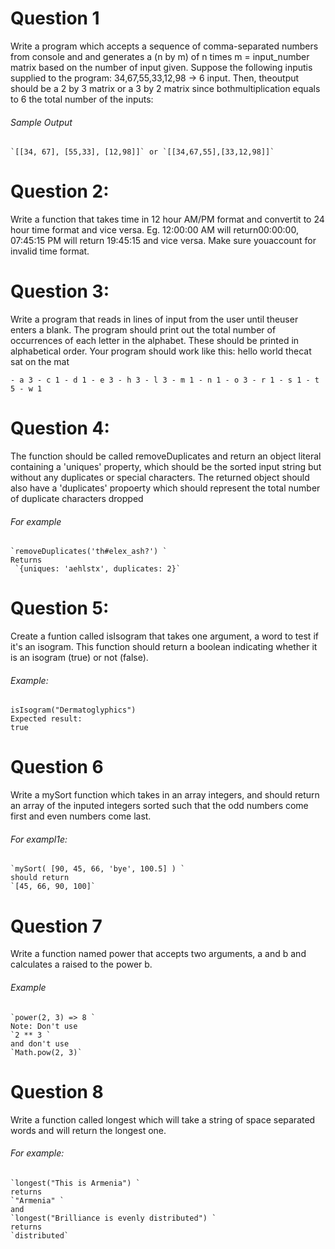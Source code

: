 # Question 1
Write​ ​a​ ​program​ ​which​ ​accepts​ ​a​ ​sequence​ ​of​ ​comma-separated​ ​numbers​ ​from​ ​console​ ​and and​ ​generates​ ​a​ ​(n​ ​by​ ​m)​ ​of​ ​​n​ ​​times​ ​m​ ​=​ ​​input_number​​ ​matrix​ ​based​ ​on​ ​the​ ​number​ ​of​ ​input given.
Suppose​ ​the​ ​following​ ​input​ ​is​ ​supplied​ ​to​ ​the​ ​program: 34,67,55,33,12,98​ ​→​ ​6​ ​input.
Then,​ ​the​ ​output​ ​should​ ​be​ ​a​ ​​2​ ​by​ ​3​ ​matrix​ ​or​ ​a​ ​3​ ​by​ ​2​ ​matrix​​ ​since​ ​both​ ​multiplication​ ​equals to​​ ​6​ ​​the​ ​total​ ​number​ ​of​ ​the​ ​inputs:
###### Sample​ ​Output
```
`[[34,​ ​67],​ ​[55,33],​ ​[12,98]]​` ​or​ ​`[[34,67,55],[33,12,98]]`
```


# Question​ ​2:
Write​ ​a​ ​function​ ​that​ ​takes​ ​time​ ​in​ ​12​ ​hour​ ​AM/PM​ ​format​ ​and​ ​convert​ ​it​ ​to​ ​24​ ​hour​ ​time​ ​format and​ ​vice​ ​versa.​ ​Eg.​ ​12:00:00​ ​AM​ ​will​ ​return​ ​00:00:00,​ ​07:45:15​ ​PM​ ​will​ ​return​ ​19:45:15​ ​and​ ​vice versa.​ ​Make​ ​sure​ ​you​ ​account​ ​for​ ​invalid​ ​time​ ​format.


# Question​ ​3:
Write​ ​a​ ​program​ ​that​ ​reads​ ​in​ ​lines​ ​of​ ​input​ ​from​ ​the​ ​user​ ​until​ ​the​ ​user​ ​enters​ ​a​ ​blank.​ ​The program​ ​should​ ​print​ ​out​ ​the​ ​total​ ​number​ ​of​ ​occurrences​ ​of​ ​each​ ​letter​ ​in​ ​the​ ​alphabet.​ ​These should​ ​be​ ​printed​ ​in​ ​alphabetical​ ​order.
Your​ ​program​ ​should​ ​work​ ​like​ ​this:
hello​ ​world​ ​the​ ​cat​ ​sat​ ​on​ ​the​ ​mat
```
- a​ ​3 - c​ ​1 - d​ ​1 - e​ ​3 - h​ ​3 - l​ ​3 - m​ ​1 - n​ ​1 - o​ ​3 - r​ ​1 - s​ ​1 - t​ ​5 - w​ ​1
```

# Question​ ​4:
The function should be called removeDuplicates and return an object literal containing a 'uniques' property, which should be the sorted input string but without any duplicates or special characters. The returned object should also have a 'duplicates' propoerty which should represent the total number of duplicate characters dropped
###### For example
```
`removeDuplicates('th#elex_ash?') `
Returns
 `{uniques: 'aehlstx', duplicates: 2}`
```

# Question​ ​5:
 Create a funtion called isIsogram that takes one argument, a word to test if it's an isogram. This function should return a boolean indicating whether it is an isogram (true) or not (false).

###### Example:
```
isIsogram("Dermatoglyphics")
Expected result:
true
```

# Question 6
Write a mySort function which takes in an array integers, and should return an array of the inputed integers sorted such that the odd numbers come first and even numbers come last.
###### For exampl1e:
```
`mySort( [90, 45, 66, 'bye', 100.5] ) `
should return
`[45, 66, 90, 100]`
```

# Question 7
Write a function named power that accepts two arguments, a and b and calculates a raised to the power b.
###### Example
```
`power(2, 3) => 8 `
Note: Don't use
`2 ** 3 `
and don't use
`Math.pow(2, 3)`
```

# Question 8
Write a function called longest which will take a string of space separated words and will return the longest one.
###### For example:
```
`longest("This is Armenia") ` 
returns 
`"Armenia" `
and  
`longest("Brilliance is evenly distributed") `
returns  
`distributed`
```


